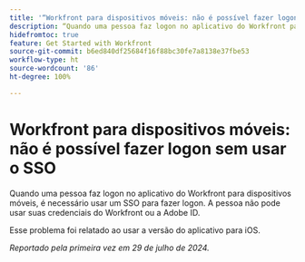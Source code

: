 ```yaml
---
title: '“Workfront para dispositivos móveis: não é possível fazer logon sem usar o SSO”'
description: “Quando uma pessoa faz logon no aplicativo do Workfront para dispositivos móveis, é necessário usar um SSO para fazer logon. A pessoa não pode usar suas credenciais do Workfront ou a Adobe ID.”
hidefromtoc: true
feature: Get Started with Workfront
source-git-commit: b6ed840df25684f16f88bc30fe7a8138e37fbe53
workflow-type: ht
source-wordcount: '86'
ht-degree: 100%

---
```



# Workfront para dispositivos móveis: não é possível fazer logon sem usar o SSO

Quando uma pessoa faz logon no aplicativo do Workfront para dispositivos móveis, é necessário usar um SSO para fazer logon. A pessoa não pode usar suas credenciais do Workfront ou a Adobe ID.

Esse problema foi relatado ao usar a versão do aplicativo para iOS.

_Reportado pela primeira vez em 29 de julho de 2024._
